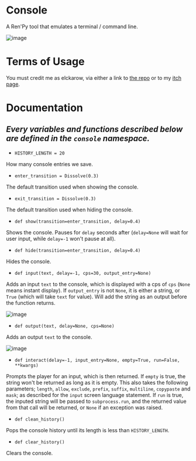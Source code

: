 # Console
A Ren'Py tool that emulates a terminal / command line.

![image](https://github.com/Elckarow/Console/assets/101005497/79244b80-af56-45ae-81c9-ed67e347fd0c)

# Terms of Usage
You must credit me as elckarow, via either a link to [the repo](https://github.com/Elckarow) or to my [itch page](https://elckarow.itch.io/).

# Documentation
***Every variables and functions described below are defined in the `console` namespace.***
-

- `HISTORY_LENGTH = 20`

How many console entries we save.

- `enter_transition = Dissolve(0.3)`

The default transition used when showing the console.

- `exit_transition = Dissolve(0.3)`

The default transition used when hiding the console.

- `def show(transition=enter_transition, delay=0.4)`

Shows the console. Pauses for `delay` seconds after (`delay=None` will wait for user input, while `delay=-1` won't pause at all).

- `def hide(transition=enter_transition, delay=0.4)`

Hides the console.

- `def input(text, delay=-1, cps=30, output_entry=None)`

Adds an input `text` to the console, which is displayed with a cps of `cps` (`None` means instant display). If `output_entry` is not `None`, it is either a string, or `True` (which will take `text` for value). Will add the string as an output before the function returns.

![image](https://github.com/Elckarow/Console/assets/101005497/635694c2-4283-4124-96e5-4ff490a98fbb)

- `def output(text, delay=None, cps=None)`

Adds an output `text` to the console.

![image](https://github.com/Elckarow/Console/assets/101005497/66d4d507-0a5f-4ffa-965f-b3e711397ef4)

- `def interact(delay=-1, input_entry=None, empty=True, run=False, **kwargs)`

Prompts the player for an input, which is then returned. If `empty` is true, the string won't be returned as long as it is empty. This also takes the following parameters; `length`, `allow`, `exclude`, `prefix`, `suffix`, `multiline`, `copypaste` and `mask`; as described for the `input` screen language statement. If `run` is true, the inputed string will be passed to `subprocess.run`, and the returned value from that call will be returned, or `None` if an exception was raised.

- `def clean_history()`

Pops the console history until its length is less than `HISTORY_LENGTH`.

- `def clear_history()`

Clears the console.

